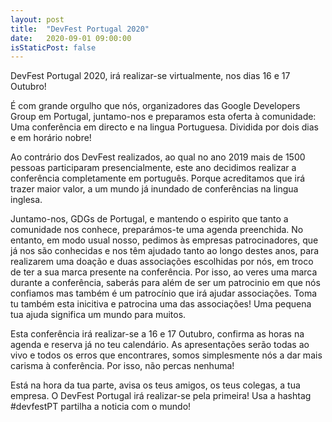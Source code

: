 ```yaml
---
layout: post
title:  "DevFest Portugal 2020"
date:   2020-09-01 09:00:00
isStaticPost: false
---
```

DevFest Portugal 2020, irá realizar-se virtualmente, nos dias 16 e 17 Outubro!

É com grande orgulho que nós, organizadores das Google Developers Group em Portugal, juntamo-nos e preparamos esta oferta à comunidade: Uma conferência em directo e na lingua Portuguesa. Dividida por dois dias e em horário nobre! 

Ao contrário dos DevFest realizados, ao qual no ano 2019 mais de 1500 pessoas participaram presencialmente, este ano decidimos realizar a conferência completamente em português. Porque acreditamos que irá trazer maior valor, a um mundo já inundado de conferências na lingua inglesa. 

Juntamo-nos, GDGs de Portugal, e mantendo o espirito que tanto a comunidade nos conhece, preparámos-te uma agenda preenchida. No entanto, em modo usual nosso, pedimos às empresas patrocinadores, que já nos são conhecidas e nos têm ajudado tanto ao longo destes anos, para realizarem uma doação e duas associações escolhidas por nós, em troco de ter a sua marca presente na conferência. Por isso, ao veres uma marca durante a conferência, saberás para além de ser um patrocinio em que nós confiamos mas também é um patrocínio que irá ajudar associações. Toma tu também esta inicitiva e patrocina uma das associações! Uma pequena tua ajuda significa um mundo para muitos.

Esta conferência irá realizar-se a 16 e 17 Outubro, confirma as horas na agenda e reserva já no teu calendário. As apresentações serão todas ao vivo e todos os erros que encontrares, somos simplesmente nós a dar mais carisma à conferência. Por isso, não percas nenhuma!

Está na hora da tua parte, avisa os teus amigos, os teus colegas, a tua empresa. O DevFest Portugal irá realizar-se pela primeira! Usa a hashtag #devfestPT partilha a noticia com o mundo!